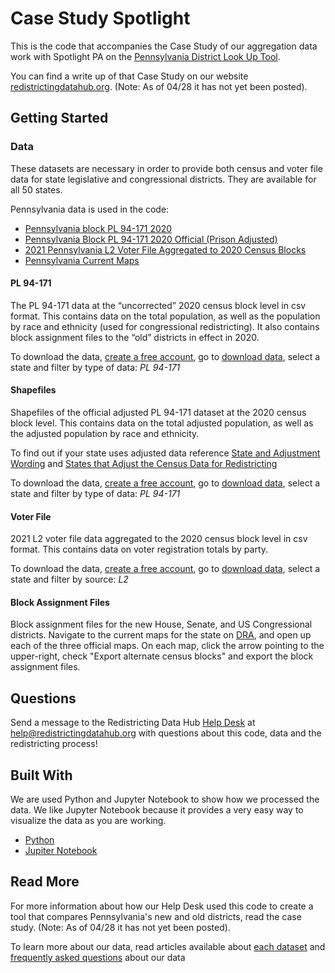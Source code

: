 # Case Study Spotlight 

This is the code that accompanies the Case Study of our aggregation data work with Spotlight PA on the [Pennsylvania District Look Up Tool](https://www.spotlightpa.org/news/2021/12/pennsylvania-redistricting-house-senate-districts-lookup-tool/). 

You can find a write up of that Case Study on our website [redistrictingdatahub.org](https://redistrictingdatahub.org/). (Note: As of 04/28 it has not yet been posted).

## Getting Started

### Data
These datasets are necessary in order to provide both census and voter file data for state legislative and congressional districts. They are available for all 50 states.

Pennsylvania data is used in the code: 

* [Pennsylvania block PL 94-171 2020](https://redistrictingdatahub.org/dataset/pennsylvania-block-pl-94171-2020/)
* [Pennsylvania Block PL 94-171 2020 Official (Prison Adjusted)](https://redistrictingdatahub.org/dataset/pennsylvania-block-pl-94-171-2020-official-prison-adjusted/)
* [2021 Pennsylvania L2 Voter File Aggregated to 2020 Census Blocks](https://redistrictingdatahub.org/dataset/2021-pennsylvania-l2-voter-file-aggregated-to-2020-census-blocks/)
* [Pennsylvania Current Maps](https://davesredistricting.org/maps#state::PA)


#### PL 94-171
The PL 94-171 data at the “uncorrected” 2020 census block level in csv format. This contains data on the total population, as well as the population by race and ethnicity (used for congressional redistricting). It also contains block assignment files to the “old” districts in effect in 2020.

To download the data, [create a free account](https://redistrictingdatahub.org/my-account/register/), go to [download data](https://redistrictingdatahub.org/data/download-data/#state-menu), select a state and filter by type of data: *PL 94-171*

#### Shapefiles
Shapefiles of the official adjusted PL 94-171 dataset at the 2020 census block level. This contains data on the total adjusted population, as well as the adjusted population by race and ethnicity. 

To find out if your state uses adjusted data reference [State and Adjustment Wording](https://redistrictingdatahub.org/data/about-our-data/pl-94171-dataset/states-and-modification-wording/) and [States that Adjust the Census Data for Redistricting](https://redistrictingdatahub.org/data/ongoing-data-projects/states-that-adjust-the-census-data-for-redistricting/)

To download the data, [create a free account](https://redistrictingdatahub.org/my-account/register/), go to [download data](https://redistrictingdatahub.org/data/download-data/#state-menu), select a state and filter by type of data: *PL 94-171*

#### Voter File
2021 L2 voter file data aggregated to the 2020 census block level in csv format. This contains data on voter registration totals by party. 

To download the data, [create a free account](https://redistrictingdatahub.org/my-account/register/), go to [download data](https://redistrictingdatahub.org/data/download-data/#state-menu), select a state and filter by source: *L2*

#### Block Assignment Files
Block assignment files for the new House, Senate, and US Congressional districts. 
Navigate to the current maps for the state on [DRA](https://davesredistricting.org/maps#), and open up each of the three official maps. On each map, click the arrow pointing to the upper-right, check "Export alternate census blocks" and export the block assignment files.

## Questions

Send a message to the Redistricting Data Hub [Help Desk](https://redistrictingdatahub.org/tools/support/) at help@redistrictingdatahub.org with questions about this code, data and the redistricting process!

## Built With

We are used Python and Jupyter Notebook to show how we processed the data. We like Jupyter Notebook because it provides a very easy way to visualize the data as you are working. 

* [Python](https://www.python.org/)
* [Jupiter Notebook](https://jupyter.org/)

## Read More
For more information about how our Help Desk used this code to create a tool that compares Pennsylvania's new and old districts, read the case study. (Note: As of 04/28 it has not yet been posted).

To learn more about our data, read articles available about [each dataset](https://redistrictingdatahub.org/data/about-our-data/) and [frequently asked questions](https://redistrictingdatahub.org/tools/support/data-faq/) about our data  



